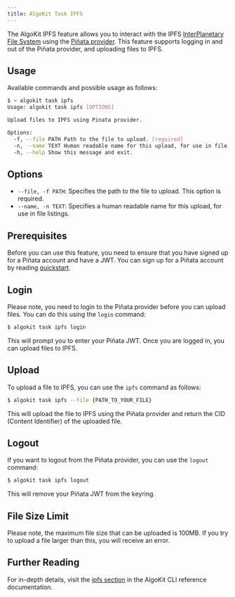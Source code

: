 ```yaml
---
title: AlgoKit Task IPFS
---
```


The AlgoKit IPFS feature allows you to interact with the IPFS [InterPlanetary File System](https://ipfs.tech/) using the [Piñata provider](https://www.pinata.cloud/). This feature supports logging in and out of the Piñata provider, and uploading files to IPFS.

## Usage

Available commands and possible usage as follows:

```bash
$ ~ algokit task ipfs
Usage: algokit task ipfs [OPTIONS]

Upload files to IPFS using Pinata provider.

Options:
  -f, --file PATH Path to the file to upload. [required]
  -n, --name TEXT Human readable name for this upload, for use in file listings.
  -h, --help Show this message and exit.
```

## Options

- `--file, -f PATH`: Specifies the path to the file to upload. This option is required.
- `--name, -n TEXT`: Specifies a human readable name for this upload, for use in file listings.

## Prerequisites

Before you can use this feature, you need to ensure that you have signed up for a Piñata account and have a JWT. You can sign up for a Piñata account by reading [quickstart](https://docs.pinata.cloud/docs/getting-started).

## Login

Please note, you need to login to the Piñata provider before you can upload files. You can do this using the `login` command:

```bash
$ algokit task ipfs login
```

This will prompt you to enter your Piñata JWT. Once you are logged in, you can upload files to IPFS.

## Upload

To upload a file to IPFS, you can use the `ipfs` command as follows:

```bash
$ algokit task ipfs --file {PATH_TO_YOUR_FILE}
```

This will upload the file to IPFS using the Piñata provider and return the CID (Content Identifier) of the uploaded file.

## Logout

If you want to logout from the Piñata provider, you can use the `logout` command:

```bash
$ algokit task ipfs logout
```

This will remove your Piñata JWT from the keyring.

## File Size Limit

Please note, the maximum file size that can be uploaded is 100MB. If you try to upload a file larger than this, you will receive an error.

## Further Reading

For in-depth details, visit the [ipfs section](../cli-reference#ipfs) in the AlgoKit CLI reference documentation.
